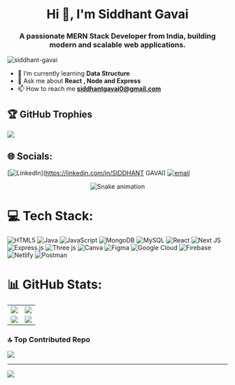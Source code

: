 <h1 align="center">Hi 👋, I'm Siddhant Gavai</h1>
<h3 align="center">A passionate MERN Stack Developer from India, building modern and scalable web applications.</h3>

<p align="left"> 
  <img src="https://komarev.com/ghpvc/?username=siddhant-gavai&label=Profile%20views&color=0e75b6&style=flat" alt="siddhant-gavai" /> 
</p>
  
- 🌱 I’m currently learning **Data Structure**
- 💬 Ask me about **React , Node and Express**
- 📫 How to reach me **siddhantgavai0@gmail.com**

## 🏆 GitHub Trophies
![](https://github-profile-trophy.vercel.app/?username=siddhant-gavai&theme=radical&no-frame=false&no-bg=true&margin-w=4)

## 🌐 Socials:
[![LinkedIn](https://img.shields.io/badge/LinkedIn-%230077B5.svg?logo=linkedin&logoColor=white)](https://linkedin.com/in/SIDDHANT GAVAI) 
[![email](https://img.shields.io/badge/Email-D14836?logo=gmail&logoColor=white)](mailto:siddhantgavai0@gmail.com) 

<!-- Snake Game Repo View -->
<div align="center">
  <img src="https://profile-readme-generator.com/assets/snake.svg" alt="Snake animation" />
</div>

# 💻 Tech Stack:
![HTML5](https://img.shields.io/badge/html5-%23E34F26.svg?style=for-the-badge&logo=html5&logoColor=white) 
![Java](https://img.shields.io/badge/java-%23ED8B00.svg?style=for-the-badge&logo=openjdk&logoColor=white) 
![JavaScript](https://img.shields.io/badge/javascript-%23323330.svg?style=for-the-badge&logo=javascript&logoColor=%23F7DF1E) 
![MongoDB](https://img.shields.io/badge/MongoDB-%234ea94b.svg?style=for-the-badge&logo=mongodb&logoColor=white) 
![MySQL](https://img.shields.io/badge/mysql-4479A1.svg?style=for-the-badge&logo=mysql&logoColor=white) 
![React](https://img.shields.io/badge/react-%2320232a.svg?style=for-the-badge&logo=react&logoColor=%2361DAFB) 
![Next JS](https://img.shields.io/badge/Next-black?style=for-the-badge&logo=next.js&logoColor=white) 
![Express.js](https://img.shields.io/badge/express.js-%23404d59.svg?style=for-the-badge&logo=express&logoColor=%2361DAFB) 
![Three js](https://img.shields.io/badge/threejs-black?style=for-the-badge&logo=three.js&logoColor=white) 
![Canva](https://img.shields.io/badge/Canva-%2300C4CC.svg?style=for-the-badge&logo=Canva&logoColor=white) 
![Figma](https://img.shields.io/badge/figma-%23F24E1E.svg?style=for-the-badge&logo=figma&logoColor=white) 
![Google Cloud](https://img.shields.io/badge/GoogleCloud-%234285F4.svg?style=for-the-badge&logo=google-cloud&logoColor=white) 
![Firebase](https://img.shields.io/badge/firebase-%23039BE5.svg?style=for-the-badge&logo=firebase) 
![Netlify](https://img.shields.io/badge/netlify-%23000000.svg?style=for-the-badge&logo=netlify&logoColor=#00C7B7) 
![Postman](https://img.shields.io/badge/Postman-FF6C37?style=for-the-badge&logo=postman&logoColor=white)

# 📊 GitHub Stats:
<div align="center">

<table>
<tr>
<td>
<img src="https://github-readme-stats.vercel.app/api?username=siddhant-gavai&theme=dark&hide_border=false&include_all_commits=true&count_private=false" />
</td>
<td>
<img src="https://nirzak-streak-stats.vercel.app/?user=siddhant-gavai&theme=dark&hide_border=false" />
</td>
</tr>
<tr>
<td>
<img src="https://quotes-github-readme.vercel.app/api?type=horizontal&theme=radical" />
</td>
<td>
<img src="https://github-readme-stats.vercel.app/api/top-langs/?username=siddhant-gavai&theme=dark&hide_border=false&include_all_commits=true&count_private=false&layout=compact" />
</td>
</tr>
</table>

</div>

### 🔝 Top Contributed Repo
![](https://github-contributor-stats.vercel.app/api?username=siddhant-gavai&limit=5&theme=dark&combine_all_yearly_contributions=true)

---
[![](https://visitcount.itsvg.in/api?id=siddhant-gavai&icon=0&color=0)](https://visitcount.itsvg.in)

<!-- Proudly created with GPRM ( https://gprm.itsvg.in ) -->
